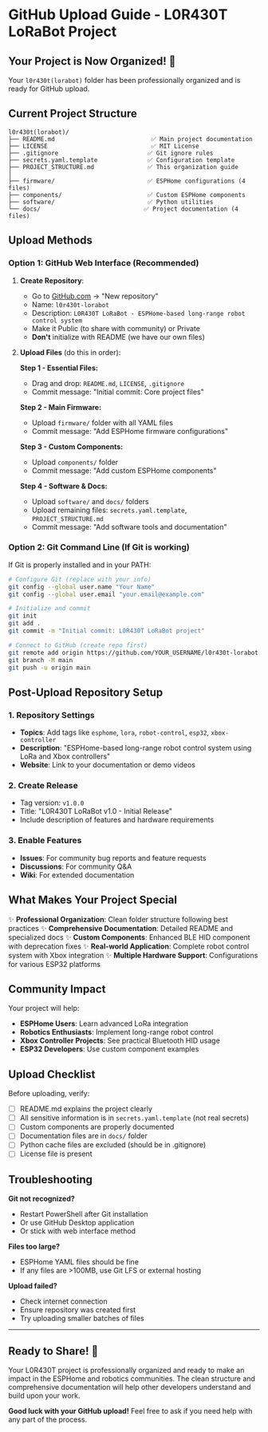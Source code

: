 # GitHub Upload Guide - L0R430T LoRaBot Project

## Your Project is Now Organized! 🎉

Your `l0r430t(lorabot)` folder has been professionally organized and is ready for GitHub upload.

## Current Project Structure

```
l0r430t(lorabot)/
├── README.md                           ✅ Main project documentation
├── LICENSE                             ✅ MIT License  
├── .gitignore                         ✅ Git ignore rules
├── secrets.yaml.template              ✅ Configuration template
├── PROJECT_STRUCTURE.md               ✅ This organization guide
│
├── firmware/                          ✅ ESPHome configurations (4 files)
├── components/                        ✅ Custom ESPHome components
├── software/                          ✅ Python utilities  
└── docs/                             ✅ Project documentation (4 files)
```

## Upload Methods

### Option 1: GitHub Web Interface (Recommended)

1. **Create Repository**:
   - Go to [GitHub.com](https://github.com) → "New repository"
   - Name: `l0r430t-lorabot` 
   - Description: `L0R430T LoRaBot - ESPHome-based long-range robot control system`
   - Make it Public (to share with community) or Private
   - **Don't** initialize with README (we have our own files)

2. **Upload Files** (do this in order):
   
   **Step 1 - Essential Files:**
   - Drag and drop: `README.md`, `LICENSE`, `.gitignore`
   - Commit message: "Initial commit: Core project files"
   
   **Step 2 - Main Firmware:**
   - Upload `firmware/` folder with all YAML files
   - Commit message: "Add ESPHome firmware configurations"
   
   **Step 3 - Custom Components:**
   - Upload `components/` folder
   - Commit message: "Add custom ESPHome components"
   
   **Step 4 - Software & Docs:**
   - Upload `software/` and `docs/` folders
   - Upload remaining files: `secrets.yaml.template`, `PROJECT_STRUCTURE.md`
   - Commit message: "Add software tools and documentation"

### Option 2: Git Command Line (If Git is working)

If Git is properly installed and in your PATH:

```bash
# Configure Git (replace with your info)
git config --global user.name "Your Name"
git config --global user.email "your.email@example.com"

# Initialize and commit
git init
git add .
git commit -m "Initial commit: L0R430T LoRaBot project"

# Connect to GitHub (create repo first)
git remote add origin https://github.com/YOUR_USERNAME/l0r430t-lorabot.git
git branch -M main
git push -u origin main
```

## Post-Upload Repository Setup

### 1. Repository Settings
- **Topics**: Add tags like `esphome`, `lora`, `robot-control`, `esp32`, `xbox-controller`
- **Description**: "ESPHome-based long-range robot control system using LoRa and Xbox controllers"
- **Website**: Link to your documentation or demo videos

### 2. Create Release
- Tag version: `v1.0.0`
- Title: "L0R430T LoRaBot v1.0 - Initial Release"
- Include description of features and hardware requirements

### 3. Enable Features
- **Issues**: For community bug reports and feature requests
- **Discussions**: For community Q&A
- **Wiki**: For extended documentation

## What Makes Your Project Special

✨ **Professional Organization**: Clean folder structure following best practices
✨ **Comprehensive Documentation**: Detailed README and specialized docs
✨ **Custom Components**: Enhanced BLE HID component with deprecation fixes
✨ **Real-world Application**: Complete robot control system with Xbox integration
✨ **Multiple Hardware Support**: Configurations for various ESP32 platforms

## Community Impact

Your project will help:
- **ESPHome Users**: Learn advanced LoRa integration
- **Robotics Enthusiasts**: Implement long-range robot control
- **Xbox Controller Projects**: See practical Bluetooth HID usage
- **ESP32 Developers**: Use custom component examples

## Upload Checklist

Before uploading, verify:
- [ ] README.md explains the project clearly
- [ ] All sensitive information is in `secrets.yaml.template` (not real secrets)
- [ ] Custom components are properly documented
- [ ] Documentation files are in `docs/` folder
- [ ] Python cache files are excluded (should be in .gitignore)
- [ ] License file is present

## Troubleshooting

**Git not recognized?**
- Restart PowerShell after Git installation
- Or use GitHub Desktop application
- Or stick with web interface method

**Files too large?**
- ESPHome YAML files should be fine
- If any files are >100MB, use Git LFS or external hosting

**Upload failed?**
- Check internet connection
- Ensure repository was created first
- Try uploading smaller batches of files

---

## Ready to Share! 🚀

Your L0R430T project is professionally organized and ready to make an impact in the ESPHome and robotics communities. The clean structure and comprehensive documentation will help other developers understand and build upon your work.

**Good luck with your GitHub upload!** 
Feel free to ask if you need help with any part of the process.
